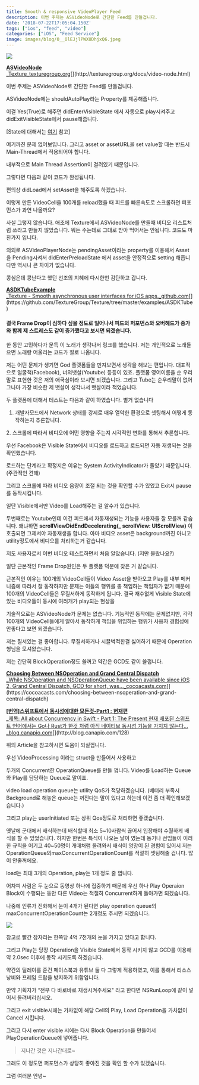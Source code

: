 ```yaml
---
title: Smooth & responsive VideoPlayer Feed
description: 이번 주제는 ASVideoNode로 간단한 Feed를 만들겁니다.
date: '2018-07-22T17:05:04.150Z'
tags: ["ios", "feed", "video"]
categories: ["iOS", "Feed Service"]
image: images/blog/0__OlEJjlPWXUDhjxQ6.jpeg
---
```


![](/images/blog/0__OlEJjlPWXUDhjxQ6.jpeg)

[**ASVideoNode**  
_Texture_texturegroup.org](http://texturegroup.org/docs/video-node.html "http://texturegroup.org/docs/video-node.html")[](http://texturegroup.org/docs/video-node.html)

이번 주제는 ASVideoNode로 간단한 Feed를 만들겁니다.

ASVideoNode에는 shouldAutoPlay라는 Property를 제공해줍니다.

이걸 Yes(True)로 해주면 didEnterVisibleState 에서 자동으로 play시켜주고 didExitVisibleState에서 pause해줍니다.

\[State에 대해서는 [여기](http://texturegroup.org/docs/intelligent-preloading.html) 참고\]

여기까진 문제 없어보입니다. 그리고 asset or assetURL을 set value할 때는 반드시 Main-Thread에서 적용되어야 합니다.

내부적으로 Main Thread Assertion이 걸려있기 때문입니다.

그렇다면 다음과 같이 코드가 완성됩니다.

편의상 didLoad에서 setAsset을 해주도록 하겠습니다.

이렇게 만든 VideoCell을 100개를 reload했을 때 피드를 빠른속도로 스크롤하면 퍼포먼스가 과연 나올까요?

사실 그렇지 않습니다. 애초에 Texture에서 ASVideoNode를 만들때 비디오 리스트처럼 쓰라고 만들지 않았습니다. 뭐든 주는데로 그대로 받아 먹어서는 안됩니다. 코드도 마찬가지 입니다.

의외로 ASVideoPlayerNode는 pendingAsset이라는 property를 이용해서 Asset을 Pending시켜서 didEnterPreloadState 에서 asset을 안정적으로 setting 해줍니다만 역시나 큰 차이가 없습니다.

콩심은데 콩난다고 했던 선조의 지혜에 다시한번 감탄하고 갑니다.

[**ASDKTubeExample**  
_Texture - Smooth asynchronous user interfaces for iOS apps._github.com](https://github.com/TextureGroup/Texture/tree/master/examples/ASDKTube "https://github.com/TextureGroup/Texture/tree/master/examples/ASDKTube")[](https://github.com/TextureGroup/Texture/tree/master/examples/ASDKTube)

#### 결국 Frame Drop이 심하다 싶을 정도로 일어나서 피드의 퍼포먼스와 오버헤드가 증가와 함께 제 스트레스도 같이 증가했다고 보시면 되겠습니다.

한 동안 고민하다가 문득 이 노래가 생각나서 링크를 했습니다. 저는 개인적으로 노래들으면 노래랑 어울리는 코드가 절로 나옵니다.

저는 어떤 문제가 생기면 God 플랫폼들을 만져보면서 생각을 해보는 편입니다. 대표적으로 얼굴책(Facebook), 너의뱃살(Youtube) 등등이 있죠. 플랫폼 영어이름을 순 우리말로 표현한 것은 저의 애국심이라 보시면 되겠습니다. 그리고 Tube는 순우리말이 없어 그나마 가장 비슷한 제 뱃살이 생각나서 뱃살이라 적었습니다.

두 플랫폼에 대해서 테스트는 다음과 같이 하였습니다. 별거 없습니다

1.  개발자모드에서 Network 상태를 강제로 매우 열악한 환경으로 셋팅해서 어떻게 동작하는지 추론합니다.

2\. 스크롤에 따라서 비디오에 어떤 영향을 주는지 시각적인 변화를 통해서 추론합니다.

우선 Facebook은 Visible State에서 비디오를 로드하고 로드되면 자동 재생되는 것을 확인했습니다.

로드하는 단계라고 확정지은 이유는 System ActivityIndicator가 돌았기 때문입니다. (주관적인 견해)

그리고 스크롤에 따라 비디오 음량이 조절 되는 것을 확인할 수가 있었고 Exit시 pause를 동작시킵니다.

일단 Visible에서만 Video를 Load해주는 걸 알수가 있습니다.

두번째로는 Youtube인데 이건 피드에서 자동재생되는 기능을 사용자들 잘 모를꺼 같습니다. 왜냐하면 **scrollViewDidEndDecelerating(\_ scrollView: UIScrollView)** 이 호출되면 그제서야 자동재생을 합니다. 아마 비디오 asset은 background까진 아니고 utility정도에서 비디오를 처리하는거 같습니다.

저도 사용자로서 이번 비디오 테스트하면서 처음 알았습니다. (저만 몰랐나요?)

일단 근본적인 Frame Drop원인은 두 플랫폼 덕분에 찾은 거 같습니다.

근본적인 이유는 100개의 VideoCell들이 Video Asset을 받아오고 Play를 내부 메커니즘에 따라서 잘 동작하지만 문제는 이들의 행위를 총 책임하는 책임자가 없기 때문에 100개의 VideoCell들은 무질서하게 동작하게 됩니다. 결국 재수없게 Visible State에 있는 비디오들이 동시에 여러개가 play되는 현상을

기술적으로는 ASVideoNode가 문제는 없습니다. 기능적인 동작에는 문제없지만, 각각 100개의 VideoCell들에게 알아서 동작하게 책임을 위임하는 행위가 사용자 경험성에 안좋다고 보면 되겠습니다.

저는 질서있는 걸 좋아합니다. 무질서하거나 시끌벅적한걸 싫어하기 때문에 Operation형님을 모셔왔습니다.

저는 간단히 BlockOperation정도 쓸꺼고 약간은 GCD도 같이 쓸껍니다.

[**Choosing Between NSOperation and Grand Central Dispatch**  
_While NSOperation and NSOperationQueue have been available since iOS 2, Grand Central Dispatch, GCD for short, was…_cocoacasts.com](https://cocoacasts.com/choosing-between-nsoperation-and-grand-central-dispatch "https://cocoacasts.com/choosing-between-nsoperation-and-grand-central-dispatch")[](https://cocoacasts.com/choosing-between-nsoperation-and-grand-central-dispatch)

[**\[번역\]스위프트에서 동시성에대한 모든것-Part1 : 현재편**  
_제목: All about Concurrency in Swift - Part 1: The Present 현재 배포된 스위프트 언어에서는 Go나 Rust가 한것 처럼 아직 네이티브 동시성 기능을 가지지 않는다…_blog.canapio.com](http://blog.canapio.com/128 "http://blog.canapio.com/128")[](http://blog.canapio.com/128)

위의 Article을 참고하시면 도움이 되실껍니다.

우선 VideoProcessing 이라는 struct을 만들어서 사용하고

두개의 Concurrent한 OperationQueue를 만들 껍니다. Video를 Load하는 Queue와 Play를 담당하는 Queue로 말이죠.

video load operation queue는 utility QoS가 적당하겠습니다. (베터리 부족시 Background로 해놓은 queue는 꺼진다는 말이 있다고 하는데 이건 좀 더 확인해보겠습니다.)

그리고 play는 userInitiated 또는 상위 Qos정도로 처리하면 좋겠습니다.

옛날에 군대에서 배식하는데 배식할때 최소 5~10사람씩 끊어서 입장해야 수월하게 배식을 할 수 있었습니다. 하지만 한번은 특식이 나오는 날이 였는데 동기나 선임들이 이러한 규칙을 어기고 40~50명이 개때처럼 몰려와서 배식이 엉망이 된 경험이 있어서 저는 OperationQueue의maxConcurrentOperationCount를 적절히 셋팅해줄 겁니다. 많이 안줄꺼에요.

load는 최대 3개의 Operation, play는 1개 정도 줄 껍니다.

어차피 사람은 두 눈으로 동영상 하나에 집중하기 때문에 우선 하나 Play Operaion Block이 수행되는 동안 다른 Video는 적절히 Concurrent하게 돌아가면 되겠습니다.

나중에 인류가 진화해서 눈이 4개가 된다면 play operation queue의 maxConcurrentOperationCount는 2개정도 주시면 되겠습니다.

![](/images/blog/0__sXVmRmLd0aa__dpd4.jpg)

참고로 빨간 잠자리는 한쪽당 4억 7천개의 눈을 가지고 있다고 합니다.

그리고 Play는 당장 Operation을 Visible State에서 동작 시키지 않고 GCD를 이용해 약 2.0sec 이후에 동작 시키도록 하겠습니다.

약간의 딜레이를 준건 페이스북과 유튜브 둘 다 그렇게 적용하였고, 이를 통해서 리소스낭비와 프레임 드랍을 방지하기 위함입니다.

만약 기획자가 “전부 다 바로바로 재생시켜주세요" 라고 한다면 NSRunLoop에 같이 넣어서 돌려버리십시오.

그리고 exit visible시에는 가차없이 해당 Cell의 Play, Load Operation을 가차없이 Cancel 시킵니다.

그리고 다시 enter visible 시에는 다시 Block Operation을 만들어서 PlayOperationQueue에 넣어줍니다.

> 지나간 것은 지나간대로~

그래도 이 정도면 퍼포먼스가 상당히 좋아진 것을 확인 할 수가 있겠습니다.

그럼 여러분 안녕~